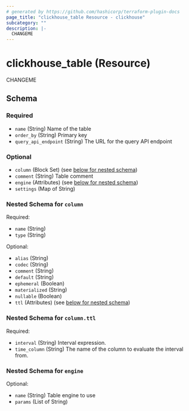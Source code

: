 ```yaml
---
# generated by https://github.com/hashicorp/terraform-plugin-docs
page_title: "clickhouse_table Resource - clickhouse"
subcategory: ""
description: |-
  CHANGEME
---
```


# clickhouse_table (Resource)

CHANGEME



<!-- schema generated by tfplugindocs -->
## Schema

### Required

- `name` (String) Name of the table
- `order_by` (String) Primary key
- `query_api_endpoint` (String) The URL for the query API endpoint

### Optional

- `column` (Block Set) (see [below for nested schema](#nestedblock--column))
- `comment` (String) Table comment
- `engine` (Attributes) (see [below for nested schema](#nestedatt--engine))
- `settings` (Map of String)

<a id="nestedblock--column"></a>
### Nested Schema for `column`

Required:

- `name` (String)
- `type` (String)

Optional:

- `alias` (String)
- `codec` (String)
- `comment` (String)
- `default` (String)
- `ephemeral` (Boolean)
- `materialized` (String)
- `nullable` (Boolean)
- `ttl` (Attributes) (see [below for nested schema](#nestedatt--column--ttl))

<a id="nestedatt--column--ttl"></a>
### Nested Schema for `column.ttl`

Required:

- `interval` (String) Interval expression.
- `time_column` (String) The name of the column to evaluate the interval from.



<a id="nestedatt--engine"></a>
### Nested Schema for `engine`

Optional:

- `name` (String) Table engine to use
- `params` (List of String)
